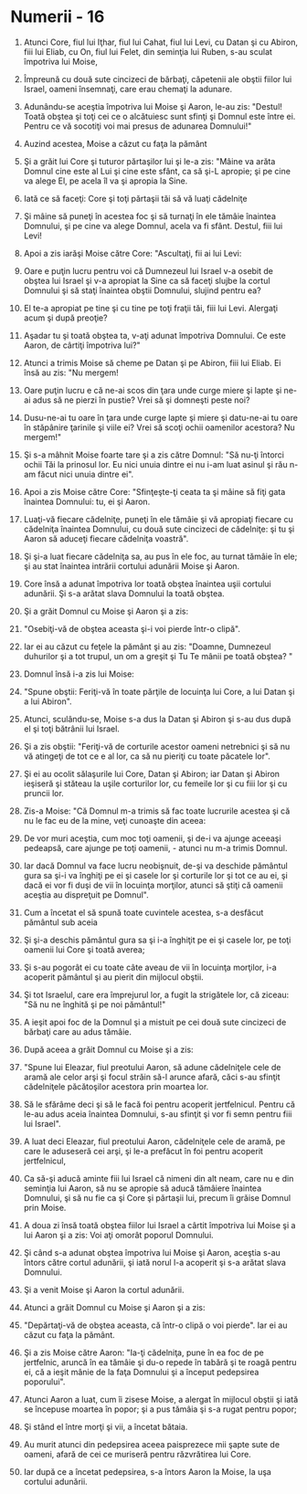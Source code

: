 # Numerii - 16

1. Atunci Core, fiul lui Iţhar, fiul lui Cahat, fiul lui Levi, cu Datan şi cu Abiron, fiii lui Eliab, cu On, fiul lui Felet, din seminţia lui Ruben, s-au sculat împotriva lui Moise, 

2. Împreună cu două sute cincizeci de bărbaţi, căpetenii ale obştii fiilor lui Israel, oameni însemnaţi, care erau chemaţi la adunare. 

3. Adunându-se aceştia împotriva lui Moise şi Aaron, le-au zis: "Destul! Toată obştea şi toţi cei ce o alcătuiesc sunt sfinţi şi Domnul este între ei. Pentru ce vă socotiţi voi mai presus de adunarea Domnului!" 

4. Auzind acestea, Moise a căzut cu faţa la pământ 

5. Şi a grăit lui Core şi tuturor părtaşilor lui şi le-a zis: "Mâine va arăta Domnul cine este al Lui şi cine este sfânt, ca să şi-L apropie; şi pe cine va alege El, pe acela îl va şi apropia la Sine. 

6. Iată ce să faceţi: Core şi toţi părtaşii tăi să vă luaţi cădelniţe 

7. Şi mâine să puneţi în acestea foc şi să turnaţi în ele tămâie înaintea Domnului, şi pe cine va alege Domnul, acela va fi sfânt. Destul, fiii lui Levi! 

8. Apoi a zis iarăşi Moise către Core: "Ascultaţi, fii ai lui Levi: 

9. Oare e puţin lucru pentru voi că Dumnezeul lui Israel v-a osebit de obştea lui Israel şi v-a apropiat la Sine ca să faceţi slujbe la cortul Domnului şi să staţi înaintea obştii Domnului, slujind pentru ea? 

10. El te-a apropiat pe tine şi cu tine pe toţi fraţii tăi, fiii lui Levi. Alergaţi acum şi după preoţie? 

11. Aşadar tu şi toată obştea ta, v-aţi adunat împotriva Domnului. Ce este Aaron, de cârtiţi împotriva lui?" 

12. Atunci a trimis Moise să cheme pe Datan şi pe Abiron, fiii lui Eliab. Ei însă au zis: "Nu mergem! 

13. Oare puţin lucru e că ne-ai scos din ţara unde curge miere şi lapte şi ne-ai adus să ne pierzi în pustie? Vrei să şi domneşti peste noi? 

14. Dusu-ne-ai tu oare în ţara unde curge lapte şi miere şi datu-ne-ai tu oare în stăpânire ţarinile şi viile ei? Vrei să scoţi ochii oamenilor acestora? Nu mergem!" 

15. Şi s-a mâhnit Moise foarte tare şi a zis către Domnul: "Să nu-ţi întorci ochii Tăi la prinosul lor. Eu nici unuia dintre ei nu i-am luat asinul şi rău n-am făcut nici unuia dintre ei". 

16. Apoi a zis Moise către Core: "Sfinţeşte-ţi ceata ta şi mâine să fiţi gata înaintea Domnului: tu, ei şi Aaron. 

17. Luaţi-vă fiecare cădelniţe, puneţi în ele tămâie şi vă apropiaţi fiecare cu cădelniţa înaintea Domnului, cu două sute cincizeci de cădelniţe: şi tu şi Aaron să aduceţi fiecare cădelniţa voastră". 

18. Şi şi-a luat fiecare cădelniţa sa, au pus în ele foc, au turnat tămâie în ele; şi au stat înaintea intrării cortului adunării Moise şi Aaron. 

19. Core însă a adunat împotriva lor toată obştea înaintea uşii cortului adunării. Şi s-a arătat slava Domnului la toată obştea. 

20. Şi a grăit Domnul cu Moise şi Aaron şi a zis: 

21. "Osebiţi-vă de obştea aceasta şi-i voi pierde într-o clipă". 

22. Iar ei au căzut cu feţele la pământ şi au zis: "Doamne, Dumnezeul duhurilor şi a tot trupul, un om a greşit şi Tu Te mânii pe toată obştea? " 

23. Domnul însă i-a zis lui Moise: 

24. "Spune obştii: Feriţi-vă în toate părţile de locuinţa lui Core, a lui Datan şi a lui Abiron". 

25. Atunci, sculându-se, Moise s-a dus la Datan şi Abiron şi s-au dus după el şi toţi bătrânii lui Israel. 

26. Şi a zis obştii: "Feriţi-vă de corturile acestor oameni netrebnici şi să nu vă atingeţi de tot ce e al lor, ca să nu pieriţi cu toate păcatele lor". 

27. Şi ei au ocolit sălaşurile lui Core, Datan şi Abiron; iar Datan şi Abiron ieşiseră şi stăteau la uşile corturilor lor, cu femeile lor şi cu fiii lor şi cu pruncii lor. 

28. Zis-a Moise: "Că Domnul m-a trimis să fac toate lucrurile acestea şi că nu le fac eu de la mine, veţi cunoaşte din aceea: 

29. De vor muri aceştia, cum moc toţi oamenii, şi de-i va ajunge aceeaşi pedeapsă, care ajunge pe toţi oamenii, - atunci nu m-a trimis Domnul. 

30. Iar dacă Domnul va face lucru neobişnuit, de-şi va deschide pământul gura sa şi-i va înghiţi pe ei şi casele lor şi corturile lor şi tot ce au ei, şi dacă ei vor fi duşi de vii în locuinţa morţilor, atunci să ştiţi că oamenii aceştia au dispreţuit pe Domnul". 

31. Cum a încetat el să spună toate cuvintele acestea, s-a desfăcut pământul sub aceia 

32. Şi şi-a deschis pământul gura sa şi i-a înghiţit pe ei şi casele lor, pe toţi oamenii lui Core şi toată averea; 

33. Şi s-au pogorât ei cu toate câte aveau de vii în locuinţa morţilor, i-a acoperit pământul şi au pierit din mijlocul obştii. 

34. Şi tot Israelul, care era împrejurul lor, a fugit la strigătele lor, că ziceau: "Să nu ne înghită şi pe noi pământul!" 

35. A ieşit apoi foc de la Domnul şi a mistuit pe cei două sute cincizeci de bărbaţi care au adus tămâie. 

36. După aceea a grăit Domnul cu Moise şi a zis: 

37. "Spune lui Eleazar, fiul preotului Aaron, să adune cădelniţele cele de aramă ale celor arşi şi focul străin să-l arunce afară, căci s-au sfinţit cădelniţele păcătoşilor acestora prin moartea lor. 

38. Să le sfărâme deci şi să le facă foi pentru acoperit jertfelnicul. Pentru că le-au adus aceia înaintea Domnului, s-au sfinţit şi vor fi semn pentru fiii lui Israel". 

39. A luat deci Eleazar, fiul  preotului Aaron, cădelniţele cele de aramă, pe care le aduseseră cei arşi, şi le-a prefăcut în foi pentru acoperit jertfelnicul, 

40. Ca să-şi aducă aminte fiii lui Israel că nimeni din alt neam, care nu e din seminţia lui Aaron, să nu se apropie să aducă tămâiere înaintea Domnului, şi să nu fie ca şi Core şi părtaşii lui, precum îi grăise Domnul prin Moise. 

41. A doua zi însă toată obştea fiilor lui Israel a cârtit împotriva lui Moise şi a lui Aaron şi a zis: Voi aţi omorât poporul Domnului. 

42. Şi când s-a adunat obştea împotriva lui Moise şi Aaron, aceştia s-au întors către cortul adunării, şi iată norul l-a acoperit şi s-a arătat slava Domnului. 

43. Şi a venit Moise şi Aaron la cortul adunării. 

44. Atunci a grăit Domnul cu Moise şi Aaron şi a zis: 

45. "Depărtaţi-vă de obştea aceasta, că într-o clipă o voi pierde". Iar ei au căzut cu faţa la pământ. 

46. Şi a zis Moise către Aaron: "Ia-ţi cădelniţa, pune în ea foc de pe jertfelnic, aruncă în ea tămâie şi du-o repede în tabără şi te roagă pentru ei, că a ieşit mânie de la faţa Domnului şi a început pedepsirea poporului". 

47. Atunci Aaron a luat, cum îi zisese Moise, a alergat în mijlocul obştii şi iată se începuse moartea în popor; şi a pus tămâia şi s-a rugat pentru popor; 

48. Şi stând el între morţi şi vii, a încetat bătaia. 

49. Au murit atunci din pedepsirea aceea paisprezece mii şapte sute de oameni, afară de cei ce muriseră pentru răzvrătirea lui Core. 

50. Iar după ce a încetat pedepsirea, s-a întors Aaron la Moise, la uşa cortului adunării. 

